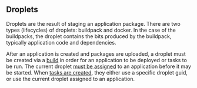 ## Droplets

Droplets are the result of staging an application package. There are two types
(lifecycles) of droplets: buildpack and docker. In the case of the buildpacks,
the droplet contains the bits produced by the buildpack, typically application
code and dependencies.

After an application is created and packages are uploaded, a droplet must be
created via a [build](#builds) in order for an application to be deployed or tasks to be run. 
The current droplet [must be assigned](#set-current-droplet) to an
application before it may be started. When [tasks are created](#create-a-task), 
they either use a specific droplet guid, or use the current droplet assigned to an application.

